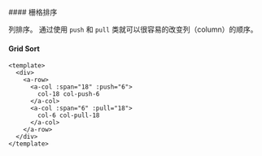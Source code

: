 <cn>
#### 栅格排序 

列排序。
通过使用 `push` 和 `pull` 类就可以很容易的改变列（column）的顺序。
</cn>
<us>
#### Grid Sort
</us>

```tpl
<template>
  <div>
    <a-row>
      <a-col :span="18" :push="6">
        col-18 col-push-6
      </a-col>
      <a-col :span="6" :pull="18">
        col-6 col-pull-18
      </a-col>
    </a-row>
  </div>
</template>
```